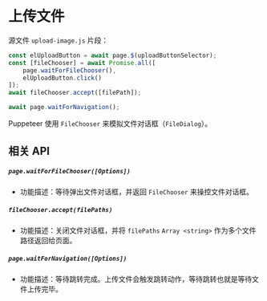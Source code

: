# 上传文件

源文件 `upload-image.js` 片段：

```javascript
const elUploadButton = await page.$(uploadButtonSelector);
const [fileChooser] = await Promise.all([
    page.waitForFileChooser(),
    elUploadButton.click()
]);
await fileChooser.accept([filePath]);

await page.waitForNavigation();
```

Puppeteer 使用 `FileChooser` 来模拟文件对话框（`FileDialog`）。



## 相关 API

##### `page.waitForFileChooser([Options])`

- 功能描述：等待弹出文件对话框，并返回 `FileChooser` 来操控文件对话框。



##### `fileChooser.accept(filePaths)`

- 功能描述：关闭文件对话框，并将 `filePaths` `Array <string>` 作为多个文件路径返回给页面。



##### `page.waitForNavigation([Options])`

- 功能描述：等待跳转完成。上传文件会触发跳转动作，等待跳转也就是等待文件上传完毕。
